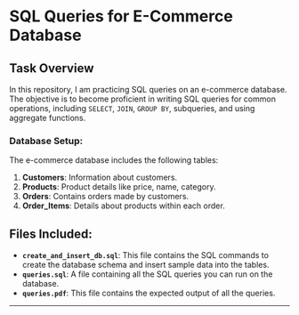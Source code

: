 # SQL Queries for E-Commerce Database

## Task Overview
In this repository, I am practicing SQL queries on an e-commerce database. The objective is to become proficient in writing SQL queries for common operations, including `SELECT`, `JOIN`, `GROUP BY`, subqueries, and using aggregate functions.

### Database Setup:
The e-commerce database includes the following tables:

1. **Customers**: Information about customers.
2. **Products**: Product details like price, name, category.
3. **Orders**: Contains orders made by customers.
4. **Order_Items**: Details about products within each order.

## Files Included:
- **`create_and_insert_db.sql`**: This file contains the SQL commands to create the database schema and insert sample data into the tables.
- **`queries.sql`**: A file containing all the SQL queries you can run on the database.
- **`queries.pdf`**: This file contains the expected output of all the queries.

---
